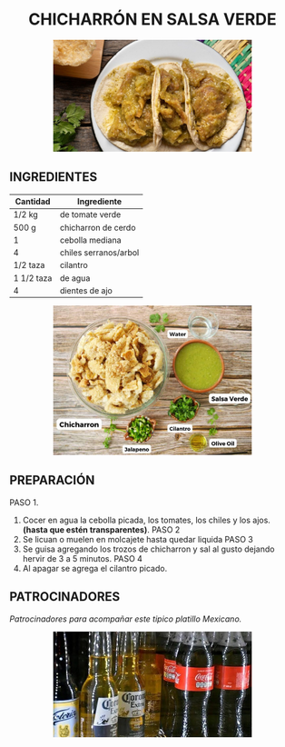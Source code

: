 # <div align="center"> CHICHARRÓN EN SALSA VERDE </div>  

<p align="center">
<img src="images/chicharron.jpg" width="350">
</p>

## INGREDIENTES  
<p align="center">

| Cantidad       | Ingrediente             |
|----------------|-------------------------|
| 1/2 kg         | de tomate verde         |
|  500 g         | chicharron de cerdo     |
|   1            | cebolla mediana         |
|   4            | chiles serranos/arbol   |
| 1/2 taza       | cilantro                |
| 1 1/2 taza     | de agua                 |
| 4              | dientes de ajo          |        

</p>

<p align="center">
<img src="images/ingredientes.jpg" width="350">
</p>

## PREPARACIÓN

 PASO 1. 
 1. Cocer en agua la cebolla picada, los tomates, los chiles y los ajos.  __(hasta que estén transparentes)__.
 PASO 2
 2. Se licuan o muelen en molcajete hasta quedar liquida 
 PASO 3
 3. Se guisa agregando los trozos de chicharron y sal al gusto dejando hervir de 3 a 5 minutos.
 PASO 4
 4. Al apagar se agrega el cilantro picado.
## PATROCINADORES

_Patrocinadores para acompañar este tipico platillo Mexicano._ 

<p align="center">
<img src="images/patrocinadores.jpg" width="350">
</p>

